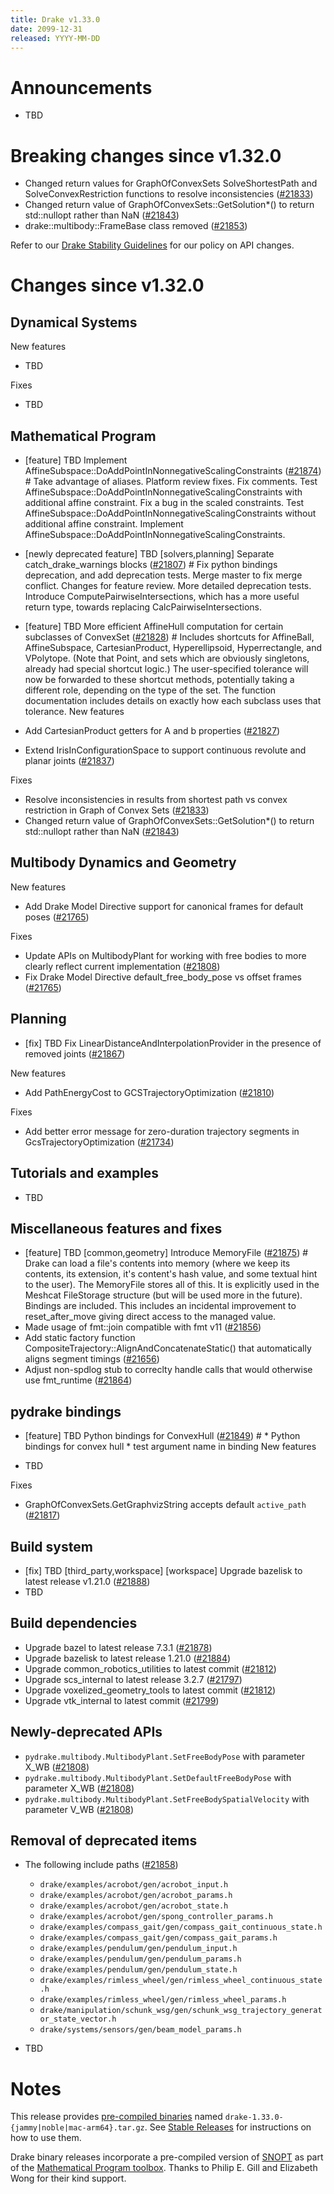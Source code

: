 ```yaml
---
title: Drake v1.33.0
date: 2099-12-31
released: YYYY-MM-DD
---
```


# Announcements

* TBD

# Breaking changes since v1.32.0

* Changed return values for GraphOfConvexSets SolveShortestPath and SolveConvexRestriction functions to resolve inconsistencies ([#21833][_#21833])
* Changed return value of GraphOfConvexSets::GetSolution*() to return std::nullopt rather than NaN ([#21843][_#21843])
* drake::multibody::FrameBase class removed ([#21853][_#21853])

Refer to our [Drake Stability Guidelines](/stable.html) for our policy
on API changes.

# Changes since v1.32.0

## Dynamical Systems

<!-- <relnotes for systems go here> -->


New features

* TBD

Fixes

* TBD

## Mathematical Program

<!-- <relnotes for solvers go here> -->

* [feature] TBD Implement AffineSubspace::DoAddPointInNonnegativeScalingConstraints ([#21874][_#21874])  # Take advantage of aliases. Platform review fixes. Fix comments. Test AffineSubspace::DoAddPointInNonnegativeScalingConstraints with additional affine constraint. Fix a bug in the scaled constraints. Test AffineSubspace::DoAddPointInNonnegativeScalingConstraints without additional affine constraint. Implement AffineSubspace::DoAddPointInNonnegativeScalingConstraints.
* [newly deprecated feature] TBD [solvers,planning] Separate catch_drake_warnings blocks ([#21807][_#21807])  # Fix python bindings deprecation, and add deprecation tests. Merge master to fix merge conflict. Changes for feature review. More detailed deprecation tests. Introduce ComputePairwiseIntersections, which has a more useful return type, towards replacing CalcPairwiseIntersections.
* [feature] TBD More efficient AffineHull computation for certain subclasses of ConvexSet ([#21828][_#21828])  # Includes shortcuts for AffineBall, AffineSubspace, CartesianProduct, Hyperellipsoid, Hyperrectangle, and VPolytope. (Note that Point, and sets which are obviously singletons, already had special shortcut logic.) The user-specified tolerance will now be forwarded to these shortcut methods, potentially taking a different role, depending on the type of the set. The function documentation includes details on exactly how each subclass uses that tolerance.
New features

* Add CartesianProduct getters for A and b properties ([#21827][_#21827])
* Extend IrisInConfigurationSpace to support continuous revolute and planar joints ([#21837][_#21837])

Fixes

* Resolve inconsistencies in results from shortest path vs convex restriction in Graph of Convex Sets ([#21833][_#21833])
* Changed return value of GraphOfConvexSets::GetSolution*() to return std::nullopt rather than NaN ([#21843][_#21843])

## Multibody Dynamics and Geometry

<!-- <relnotes for geometry,multibody go here> -->

New features

* Add Drake Model Directive support for canonical frames for default poses ([#21765][_#21765])

Fixes

* Update APIs on MultibodyPlant for working with free bodies to more clearly reflect current implementation ([#21808][_#21808])
* Fix Drake Model Directive default_free_body_pose vs offset frames ([#21765][_#21765])

## Planning

<!-- <relnotes for planning go here> -->

* [fix] TBD Fix LinearDistanceAndInterpolationProvider in the presence of removed joints ([#21867][_#21867])

New features

* Add PathEnergyCost to GCSTrajectoryOptimization ([#21810][_#21810])

Fixes

* Add better error message for zero-duration trajectory segments in GcsTrajectoryOptimization ([#21734][_#21734])

## Tutorials and examples

<!-- <relnotes for examples,tutorials go here> -->

* TBD

## Miscellaneous features and fixes

<!-- <relnotes for common,math,lcm,lcmtypes,manipulation,perception,visualization go here> -->

* [feature] TBD [common,geometry] Introduce MemoryFile ([#21875][_#21875])  # Drake can load a file's contents into memory (where we keep its contents, its extension, it's content's hash value, and some textual hint to the user). The MemoryFile stores all of this. It is explicitly used in the Meshcat FileStorage structure (but will be used more in the future). Bindings are included. This includes an incidental improvement to reset_after_move giving direct access to the managed value.
* Made usage of fmt::join compatible with fmt v11 ([#21856][_#21856])
* Add static factory function CompositeTrajectory::AlignAndConcatenateStatic() that automatically aligns segment timings ([#21656][_#21656])
* Adjust non-spdlog stub to correclty handle calls that would otherwise use fmt_runtime ([#21864][_#21864])


## pydrake bindings

<!-- <relnotes for bindings go here> -->

* [feature] TBD Python bindings for ConvexHull ([#21849][_#21849])  # * Python bindings for convex hull * test argument name in binding
New features

* TBD

Fixes

* GraphOfConvexSets.GetGraphvizString accepts default `active_path` ([#21817][_#21817])

## Build system

<!-- <relnotes for cmake,doc,setup,third_party,tools go here> -->

* [fix] TBD [third_party,workspace] [workspace] Upgrade bazelisk to latest release v1.21.0 ([#21888][_#21888])
* TBD

## Build dependencies

<!-- <relnotes for workspace go here> -->

* Upgrade bazel to latest release 7.3.1 ([#21878][_#21878])
* Upgrade bazelisk to latest release 1.21.0 ([#21884][_#21884])
* Upgrade common_robotics_utilities to latest commit ([#21812][_#21812])
* Upgrade scs_internal to latest release 3.2.7 ([#21797][_#21797])
* Upgrade voxelized_geometry_tools to latest commit ([#21812][_#21812])
* Upgrade vtk_internal to latest commit ([#21799][_#21799])

## Newly-deprecated APIs

* `pydrake.multibody.MultibodyPlant.SetFreeBodyPose` with parameter X_WB ([#21808][_#21808])
* `pydrake.multibody.MultibodyPlant.SetDefaultFreeBodyPose` with parameter X_WB ([#21808][_#21808])
* `pydrake.multibody.MultibodyPlant.SetFreeBodySpatialVelocity` with parameter V_WB ([#21808][_#21808])

## Removal of deprecated items

* The following include paths ([#21858][_#21858])
    * ``drake/examples/acrobot/gen/acrobot_input.h``
    * ``drake/examples/acrobot/gen/acrobot_params.h``
    * ``drake/examples/acrobot/gen/acrobot_state.h``
    * ``drake/examples/acrobot/gen/spong_controller_params.h``
    * ``drake/examples/compass_gait/gen/compass_gait_continuous_state.h``
    * ``drake/examples/compass_gait/gen/compass_gait_params.h``
    * ``drake/examples/pendulum/gen/pendulum_input.h``
    * ``drake/examples/pendulum/gen/pendulum_params.h``
    * ``drake/examples/pendulum/gen/pendulum_state.h``
    * ``drake/examples/rimless_wheel/gen/rimless_wheel_continuous_state.h``
    * ``drake/examples/rimless_wheel/gen/rimless_wheel_params.h``
    * ``drake/manipulation/schunk_wsg/gen/schunk_wsg_trajectory_generator_state_vector.h``
    * ``drake/systems/sensors/gen/beam_model_params.h``

* TBD

# Notes


This release provides [pre-compiled binaries](https://github.com/RobotLocomotion/drake/releases/tag/v1.33.0) named
``drake-1.33.0-{jammy|noble|mac-arm64}.tar.gz``. See [Stable Releases](/from_binary.html#stable-releases) for instructions on how to use them.

Drake binary releases incorporate a pre-compiled version of [SNOPT](https://ccom.ucsd.edu/~optimizers/solvers/snopt/) as part of the
[Mathematical Program toolbox](https://drake.mit.edu/doxygen_cxx/group__solvers.html). Thanks to
Philip E. Gill and Elizabeth Wong for their kind support.

<!-- <begin issue links> -->
[_#21656]: https://github.com/RobotLocomotion/drake/pull/21656
[_#21734]: https://github.com/RobotLocomotion/drake/pull/21734
[_#21765]: https://github.com/RobotLocomotion/drake/pull/21765
[_#21797]: https://github.com/RobotLocomotion/drake/pull/21797
[_#21799]: https://github.com/RobotLocomotion/drake/pull/21799
[_#21807]: https://github.com/RobotLocomotion/drake/pull/21807
[_#21808]: https://github.com/RobotLocomotion/drake/pull/21808
[_#21810]: https://github.com/RobotLocomotion/drake/pull/21810
[_#21812]: https://github.com/RobotLocomotion/drake/pull/21812
[_#21817]: https://github.com/RobotLocomotion/drake/pull/21817
[_#21827]: https://github.com/RobotLocomotion/drake/pull/21827
[_#21828]: https://github.com/RobotLocomotion/drake/pull/21828
[_#21833]: https://github.com/RobotLocomotion/drake/pull/21833
[_#21837]: https://github.com/RobotLocomotion/drake/pull/21837
[_#21843]: https://github.com/RobotLocomotion/drake/pull/21843
[_#21849]: https://github.com/RobotLocomotion/drake/pull/21849
[_#21853]: https://github.com/RobotLocomotion/drake/pull/21853
[_#21856]: https://github.com/RobotLocomotion/drake/pull/21856
[_#21858]: https://github.com/RobotLocomotion/drake/pull/21858
[_#21864]: https://github.com/RobotLocomotion/drake/pull/21864
[_#21867]: https://github.com/RobotLocomotion/drake/pull/21867
[_#21874]: https://github.com/RobotLocomotion/drake/pull/21874
[_#21875]: https://github.com/RobotLocomotion/drake/pull/21875
[_#21878]: https://github.com/RobotLocomotion/drake/pull/21878
[_#21884]: https://github.com/RobotLocomotion/drake/pull/21884
[_#21888]: https://github.com/RobotLocomotion/drake/pull/21888
<!-- <end issue links> -->

<!--
  Current oldest_commit 75fc21fde7fad2fe2af2c7914e1a37381a39b310 (exclusive).
  Current newest_commit 1a5a3269a536d6e37eb04746b6169701c55ba3c3 (inclusive).
-->
